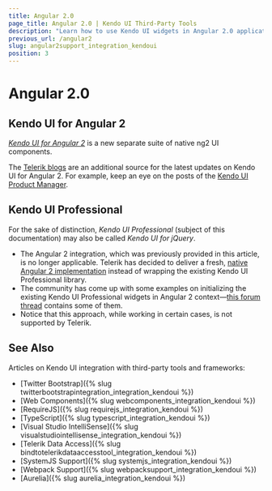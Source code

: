 ```yaml
---
title: Angular 2.0
page_title: Angular 2.0 | Kendo UI Third-Party Tools
description: "Learn how to use Kendo UI widgets in Angular 2.0 applications."
previous_url: /angular2
slug: angular2support_integration_kendoui
position: 3
---
```


# Angular 2.0

## Kendo UI for Angular 2

*[Kendo UI for Angular 2](http://www.telerik.com/kendo-angular-ui/)* is a new separate suite of native ng2 UI components.

The [Telerik blogs](http://www.telerik.com/blogs/) are an additional source for the latest updates on Kendo UI for Angular 2. For example, keep an eye on the posts of the [Kendo UI Product Manager](http://www.telerik.com/blogs/author/petyo-ivanov).

## Kendo UI Professional

For the sake of distinction, *Kendo UI Professional* (subject of this documentation) may also be called *Kendo UI for jQuery*.

* The Angular 2 integration, which was previously provided in this article, is no longer applicable. Telerik has decided to deliver a fresh, [native Angular 2 implementation](http://www.telerik.com/kendo-angular-ui/) instead of wrapping the existing Kendo UI Professional library.
* The community has come up with some examples on initializing the existing Kendo UI Professional widgets in Angular 2 context&mdash;[this forum thread](http://www.telerik.com/forums/problem-with-kendovalueaccessor-in-angular-2-0-0-beta-0) contains some of them.
* Notice that this approach, while working in certain cases, is not supported by Telerik.

## See Also

Articles on Kendo UI integration with third-party tools and frameworks:

* [Twitter Bootstrap]({% slug twitterbootstrapintegration_integration_kendoui %})
* [Web Components]({% slug webcomponents_integration_kendoui %})
* [RequireJS]({% slug requirejs_integration_kendoui %})
* [TypeScript]({% slug typescript_integration_kendoui %})
* [Visual Studio IntelliSense]({% slug visualstudiointellisense_integration_kendoui %})
* [Telerik Data Access]({% slug bindtotelerikdataaccesstool_integration_kendoui %})
* [SystemJS Support]({% slug systemjs_integration_kendoui %})
* [Webpack Support]({% slug webpacksupport_integration_kendoui %})
* [Aurelia]({% slug aurelia_integration_kendoui %})
